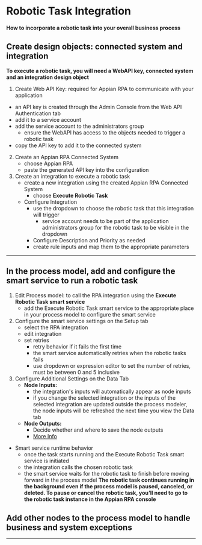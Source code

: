 # Robotic Task Integration
**How to incorporate a robotic task into your overall business process**

## Create design objects: connected system and integration
**To execute a robotic task, you will need a WebAPI key, connected system and an integration design object**
1. Create Web API Key: required for Appian RPA to communicate with your application
- an API key is created through the Admin Console from the Web API Authentication tab
- add it to a service account
- add the service account to the administrators group
    - ensure the WebAPI has access to the objects needed to trigger a robotic task
- copy the API key to add it to the connected system
2. Create an Appian RPA Connected System
    - choose Appian RPA
    - paste the generated API key into the configuration
3. Create an integration to execute a robotic task
    - create a new integration using the created Appian RPA Connected System
        - choose **Execute Robotic Task**
    - Configure Integration
        - use the dropdown to choose the robotic task that this integration will trigger
            - service account needs to be part of the application administrators group for the robotic task to be visible in the dropdown
        - Configure Description and Priority as needed
        - create rule inputs and map them to the appropriate parameters

---
## In the process model, add and configure the smart service to run a robotic task
1. Edit Process model: to call the RPA integration using the **Execute Robotic Task smart service**
    - add the Execute Robotic Task smart service to the appropriate place in your process model to configure the smart service
2. Configure the smart service settings on the Setup tab
    - select the RPA integration
    - edit integration
    - set retries
        - retry behavior if it fails the first time
        - the smart service automatically retries when the robotic tasks fails
        - use dropdown or expression editor to set the number of retries, must be between 0 and 5 inclusive
3. Configure Additional Settings on the Data Tab
    - **Node Inputs:**
        - the integration's inputs will automatically appear as node inputs
        - if you change the selected integration or the inputs of the selected integration are updated outside the process modeler, the node inputs will be refreshed the next time you view the Data tab
    - **Node Outputs:** 
        - Decide whether and where to save the node outputs
        - [More Info](https://academy.appian.com/#/online-course-player/a11e15e0-bea2-4218-9ace-9bd2903a1299)
- Smart service runtime behavior
    - once the task starts running and the Execute Robotic Task smart service is initiated
    - the integration calls the chosen robotic task
    - the smart service waits for the robotic task to finish before moving forward in the process model
**The robotic task continues running in the background even if the process model is paused, canceled, or deleted. To pause or cancel the robotic task, you’ll need to go to the robotic task instance in the Appian RPA console**
## Add other nodes to the process model to handle business and system exceptions


---


